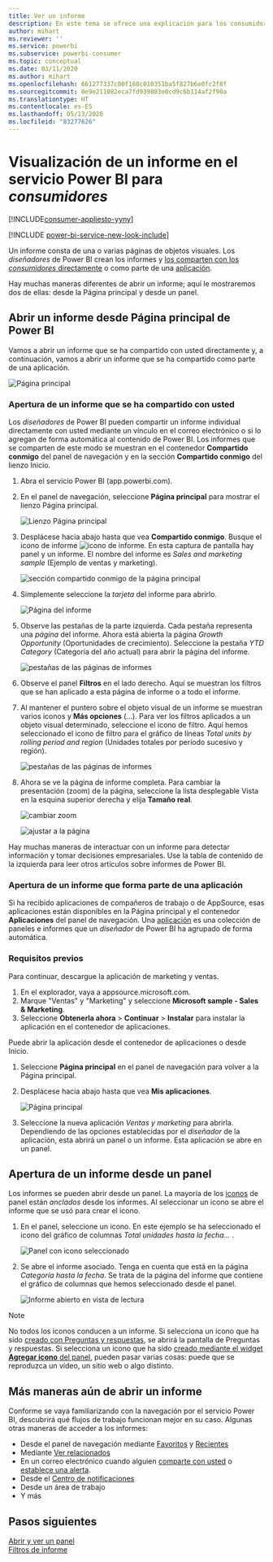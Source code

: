 ```yaml
---
title: Ver un informe
description: En este tema se ofrece una explicación para los consumidores y los usuarios finales de Power BI sobre cómo abrir y ver un informe de Power BI.
author: mihart
ms.reviewer: ''
ms.service: powerbi
ms.subservice: powerbi-consumer
ms.topic: conceptual
ms.date: 03/11/2020
ms.author: mihart
ms.openlocfilehash: 661277337c00f160c010351ba5f827b6e0fc2f8f
ms.sourcegitcommit: 0e9e211082eca7fd939803e0cd9c6b114af2f90a
ms.translationtype: HT
ms.contentlocale: es-ES
ms.lasthandoff: 05/13/2020
ms.locfileid: "83277626"
---
```

# <a name="view-a-report-in-the-power-bi-service-for-consumers"></a>Visualización de un informe en el servicio Power BI para *consumidores*

[!INCLUDE[consumer-appliesto-yyny](../includes/consumer-appliesto-yyny.md)]

[!INCLUDE [power-bi-service-new-look-include](../includes/power-bi-service-new-look-include.md)]

Un informe consta de una o varias páginas de objetos visuales. Los *diseñadores* de Power BI crean los informes y [los comparten con los *consumidores* directamente](end-user-shared-with-me.md) o como parte de una [aplicación](end-user-apps.md). 

Hay muchas maneras diferentes de abrir un informe; aquí le mostraremos dos de ellas: desde la Página principal y desde un panel. 

<!-- add art-->


## <a name="open-a-report-from-power-bi-home"></a>Abrir un informe desde Página principal de Power BI
Vamos a abrir un informe que se ha compartido con usted directamente y, a continuación, vamos a abrir un informe que se ha compartido como parte de una aplicación.

   ![Página principal](./media/end-user-report-open/power-bi-home-canvas.png)

### <a name="open-a-report-that-has-been-shared-with-you"></a>Apertura de un informe que se ha compartido con usted
Los *diseñadores* de Power BI pueden compartir un informe individual directamente con usted mediante un vínculo en el correo electrónico o si lo agregan de forma automática al contenido de Power BI. Los informes que se comparten de este modo se muestran en el contenedor **Compartido conmigo** del panel de navegación y en la sección **Compartido conmigo** del lienzo Inicio.

1. Abra el servicio Power BI (app.powerbi.com).

2. En el panel de navegación, seleccione **Página principal** para mostrar el lienzo Página principal.  

   ![Lienzo Página principal](./media/end-user-report-open/power-bi-select-home-new.png)
   
3. Desplácese hacia abajo hasta que vea **Compartido conmigo**. Busque el icono de informe ![icono de informe](./media/end-user-report-open/power-bi-report-icon.png). En esta captura de pantalla hay panel y un informe. El nombre del informe es *Sales and marketing sample* (Ejemplo de ventas y marketing). 
   
   ![sección compartido conmigo de la página principal](./media/end-user-report-open/power-bi-shared-new.png)

4. Simplemente seleccione la *tarjeta* del informe para abrirlo.

   ![Página del informe](./media/end-user-report-open/power-bi-open.png)

5. Observe las pestañas de la parte izquierda.  Cada pestaña representa una *página* del informe. Ahora está abierta la página *Growth Opportunity* (Oportunidades de crecimiento). Seleccione la pestaña *YTD Category* (Categoría del año actual) para abrir la página del informe. 

   ![pestañas de las páginas de informes](./media/end-user-report-open/power-bi-ytd.png)

6. Observe el panel **Filtros** en el lado derecho. Aquí se muestran los filtros que se han aplicado a esta página de informe o a todo el informe.

7. Al mantener el puntero sobre el objeto visual de un informe se muestran varios iconos y **Más opciones** (...). Para ver los filtros aplicados a un objeto visual determinado, seleccione el icono de filtro. Aquí hemos seleccionado el icono de filtro para el gráfico de líneas *Total units by rolling period and region* (Unidades totales por período sucesivo y región).

   ![pestañas de las páginas de informes](./media/end-user-report-open/power-bi-visual-filters.png)

6. Ahora se ve la página de informe completa. Para cambiar la presentación (zoom) de la página, seleccione la lista desplegable Vista en la esquina superior derecha y elija **Tamaño real**.

   ![cambiar zoom](./media/end-user-report-open/power-bi-fit-new.png)

   ![ajustar a la página](./media/end-user-report-open/power-bi-actual.png)

Hay muchas maneras de interactuar con un informe para detectar información y tomar decisiones empresariales.  Use la tabla de contenido de la izquierda para leer otros artículos sobre informes de Power BI. 

### <a name="open-a-report-that-is-part-of-an-app"></a>Apertura de un informe que forma parte de una aplicación
Si ha recibido aplicaciones de compañeros de trabajo o de AppSource, esas aplicaciones están disponibles en la Página principal y el contenedor **Aplicaciones** del panel de navegación. Una [aplicación](end-user-apps.md) es una colección de paneles e informes que un *diseñador* de Power BI ha agrupado de forma automática.

### <a name="prerequisites"></a>Requisitos previos
Para continuar, descargue la aplicación de marketing y ventas.
1. En el explorador, vaya a appsource.microsoft.com.
1. Marque "Ventas" y "Marketing" y seleccione **Microsoft sample - Sales & Marketing**.
1. Seleccione **Obtenerla ahora** > **Continuar** > **Instalar** para instalar la aplicación en el contenedor de aplicaciones. 

Puede abrir la aplicación desde el contenedor de aplicaciones o desde Inicio.
1. Seleccione **Página principal** en el panel de navegación para volver a la Página principal.

7. Desplácese hacia abajo hasta que vea **Mis aplicaciones**.

   ![Página principal](./media/end-user-report-open/power-bi-app.png)

8. Seleccione la nueva aplicación *Ventas y marketing* para abrirla. Dependiendo de las opciones establecidas por el *diseñador* de la aplicación, esta abrirá un panel o un informe. Esta aplicación se abre en un panel.  


## <a name="open-a-report-from-a-dashboard"></a>Apertura de un informe desde un panel
Los informes se pueden abrir desde un panel. La mayoría de los [iconos](end-user-tiles.md) de panel están *anclados* desde los informes. Al seleccionar un icono se abre el informe que se usó para crear el icono. 

1. En el panel, seleccione un icono. En este ejemplo se ha seleccionado el icono del gráfico de columnas *Total unidades hasta la fecha...* .

    ![Panel con icono seleccionado](./media/end-user-report-open/power-bi-dashboard.png)

2.  Se abre el informe asociado. Tenga en cuenta que está en la página *Categoría hasta la fecha*. Se trata de la página del informe que contiene el gráfico de columnas que hemos seleccionado desde el panel.

    ![Informe abierto en vista de lectura](./media/end-user-report-open/power-bi-report-tabs.png)

> [!NOTE]
> No todos los iconos conducen a un informe. Si selecciona un icono que ha sido [creado con Preguntas y respuestas](end-user-q-and-a.md), se abrirá la pantalla de Preguntas y respuestas. Si selecciona un icono que ha sido [creado mediante el widget **Agregar icono** del panel](../create-reports/service-dashboard-add-widget.md), pueden pasar varias cosas: puede que se reproduzca un vídeo, un sitio web o algo distinto.  


##  <a name="still-more-ways-to-open-a-report"></a>Más maneras aún de abrir un informe
Conforme se vaya familiarizando con la navegación por el servicio Power BI, descubrirá qué flujos de trabajo funcionan mejor en su caso. Algunas otras maneras de acceder a los informes:
- Desde el panel de navegación mediante [Favoritos](end-user-favorite.md) y [Recientes](end-user-recent.md)    
- Mediante [Ver relacionados](end-user-related.md)    
- En un correo electrónico cuando alguien [comparte con usted](../collaborate-share/service-share-reports.md) o [establece una alerta](end-user-alerts.md).    
- Desde el [Centro de notificaciones](end-user-notification-center.md)    
- Desde un área de trabajo
- Y más

## <a name="next-steps"></a>Pasos siguientes
[Abrir y ver un panel](end-user-dashboard-open.md)    
[Filtros de informe](end-user-report-filter.md)

